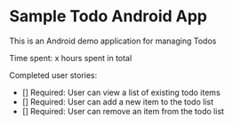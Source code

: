 Sample Todo Android App
==============
This is an Android demo application for managing Todos

Time spent: x hours spent in total

Completed user stories:

  * [] Required: User can view a list of existing todo items
  * [] Required: User can add a new item to the todo list
  * [] Required: User can remove an item from the todo list
